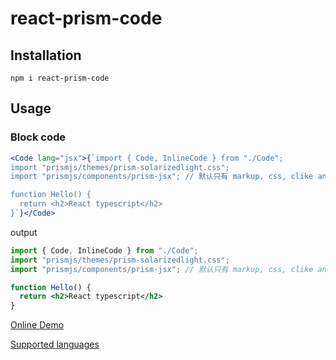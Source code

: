 # react-prism-code

## Installation
```
npm i react-prism-code
```

## Usage

### Block code
```jsx
<Code lang="jsx">{`import { Code, InlineCode } from "./Code";
import "prismjs/themes/prism-solarizedlight.css";
import "prismjs/components/prism-jsx"; // 默认只有 markup, css, clike and javascript

function Hello() {
  return <h2>React typescript</h2>
}`}</Code>
```
output
```jsx
import { Code, InlineCode } from "./Code";
import "prismjs/themes/prism-solarizedlight.css";
import "prismjs/components/prism-jsx"; // 默认只有 markup, css, clike and javascript

function Hello() {
  return <h2>React typescript</h2>
}
```

[Online Demo](https://codesandbox.io/s/react-prism-code-jzr4mh)

[Supported languages](https://prismjs.com/#supported-languages)